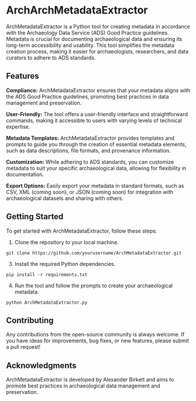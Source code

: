 # ArchArchMetadataExtractor
ArchMetadataExtractor is a Python tool for creating metadata in accordance with the Archaeology Data Service (ADS) Good Practice guidelines. Metadata is crucial for documenting archaeological data and ensuring its long-term accessibility and usability. This tool simplifies the metadata creation process, making it easier for archaeologists, researchers, and data curators to adhere to ADS standards.

## Features
**Compliance:** ArchMetadataExtractor ensures that your metadata aligns with the ADS Good Practice guidelines, promoting best practices in data management and preservation.

**User-Friendly:** The tool offers a user-friendly interface and straightforward commands, making it accessible to users with varying levels of technical expertise.

**Metadata Templates:** ArchMetadataExtractor provides templates and prompts to guide you through the creation of essential metadata elements, such as data descriptions, file formats, and provenance information.

**Customization:** While adhering to ADS standards, you can customize metadata to suit your specific archaeological data, allowing for flexibility in documentation.

**Export Options:** Easily export your metadata in standard formats, such as CSV, XML (coming soon), or JSON (coming soon) for integration with archaeological datasets and sharing with others.

## Getting Started
To get started with ArchMetadataExtractor, follow these steps:

1. Clone the repository to your local machine.
   
```git clone https://github.com/yourusername/ArchMetadataExtractor.git```

3. Install the required Python dependencies.

```pip install -r requirements.txt```

4. Run the tool and follow the prompts to create your archaeological metadata.

```python ArchMetadataExtractor.py```

## Contributing
Any contributions from the open-source community is always welcome. If you have ideas for improvements, bug fixes, or new features, please submit a pull request!

## Acknowledgments
ArchMetadataExtractor is developed by Alexander Birkett and aims to promote best practices in archaeological data management and preservation.
